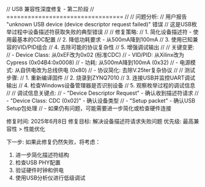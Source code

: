 // USB 兼容性深度修复 - 第二阶段
// =================================
// 
// 问题分析:
// 用户报告 "unknown USB device (device descriptor request failed)" 错误
// 这是USB枚举过程中设备描述符获取失败的典型错误
//
// 修复策略:
// 1. 简化设备描述符 - 使用最基本的CDC配置
// 2. 降低功耗要求 - 从500mA降到100mA
// 3. 使用已知兼容的VID/PID组合
// 4. 去除可能的协议复杂性
// 5. 增强调试输出
//
// 关键变更:
// - Device Class: 从0xEF改为0x02 (标准CDC)
// - VID/PID: 从Xilinx改为Cypress (0x04B4:0x0008)
// - 功耗: 从500mA降到100mA (0x32)
// - 电源模式: 从自供电改为总线供电 (0x80)
// - 协议简化: 去除V.25ter复杂协议
//
// 测试步骤:
// 1. 重新编译固件
// 2. 烧录到ZYNQ7010
// 3. 连接USB并监控UART调试输出
// 4. 检查Windows设备管理器是否识别设备
// 5. 观察枚举过程的调试信息
//
// 调试信息关键点:
// - "Device Descriptor Request" - 确认收到描述符请求
// - "Device Class: CDC (0x02)" - 确认设备类型
// - "Setup packet" - 确认USB Setup包处理
// - 如果仍有问题，可能需要进一步简化或检查硬件连接

修复时间: 2025年6月8日
修复目标: 解决设备描述符请求失败问题
优先级: 最高兼容性 > 性能优化

下一步:
如果此修复仍然失败，将考虑：
1. 进一步简化描述符结构
2. 检查USB PHY配置
3. 验证硬件时钟和供电
4. 使用USB分析仪进行低级调试
